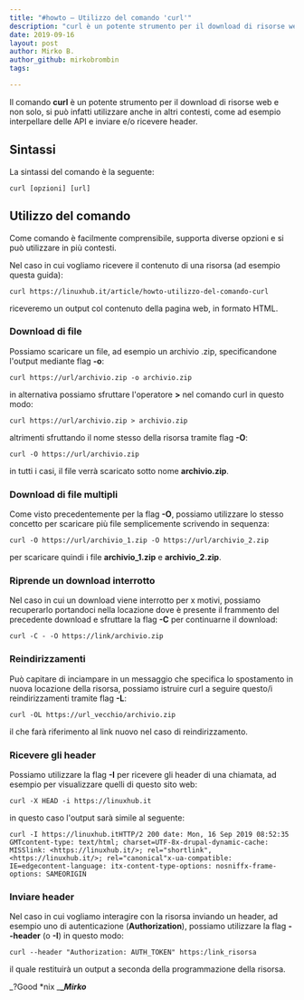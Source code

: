 ```yaml
---
title: "#howto – Utilizzo del comando 'curl'"
description: "curl è un potente strumento per il download di risorse web e non solo, si può infatti utilizzare anche in altri contesti, come ad esempio interpellare delle API e inviare e/o ricevere header."
date: 2019-09-16
layout: post
author: Mirko B.
author_github: mirkobrombin
tags:

---
```

Il comando **curl** è un potente strumento per il download di risorse web e non solo, si può infatti utilizzare anche in altri contesti, come ad esempio interpellare delle API e inviare e/o ricevere header.

## Sintassi

La sintassi del comando è la seguente:

    curl [opzioni] [url]

## Utilizzo del comando

Come comando è facilmente comprensibile, supporta diverse opzioni e si può utilizzare in più contesti.

Nel caso in cui vogliamo ricevere il contenuto di una risorsa (ad esempio questa guida):

    curl https://linuxhub.it/article/howto-utilizzo-del-comando-curl

riceveremo un output col contenuto della pagina web, in formato HTML.

### Download di file

Possiamo scaricare un file, ad esempio un archivio .zip, specificandone l'output mediante flag **-o**:

    curl https://url/archivio.zip -o archivio.zip

in alternativa possiamo sfruttare l'operatore **>** nel comando curl in questo modo:

    curl https://url/archivio.zip > archivio.zip

altrimenti sfruttando il nome stesso della risorsa tramite flag **-O**:

    curl -O https://url/archivio.zip

in tutti i casi, il file verrà scaricato sotto nome **archivio.zip**.

### Download di file multipli

Come visto precedentemente per la flag **-O**, possiamo utilizzare lo stesso concetto per scaricare più file semplicemente scrivendo in sequenza:

    curl -O https://url/archivio_1.zip -O https://url/archivio_2.zip

per scaricare quindi i file **archivio_1.zip** e **archivio_2.zip**.

### Riprende un download interrotto

Nel caso in cui un download viene interrotto per x motivi, possiamo recuperarlo portandoci nella locazione dove è presente il frammento del precedente download e sfruttare la flag **-C** per continuarne il download:

    curl -C - -O https://link/archivio.zip

### Reindirizzamenti

Può capitare di inciampare in un messaggio che specifica lo spostamento in nuova locazione della risorsa, possiamo istruire curl a seguire questo/i reindirizzamenti tramite flag **-L**:

    curl -OL https://url_vecchio/archivio.zip

il che farà riferimento al link nuovo nel caso di reindirizzamento.

### Ricevere gli header

Possiamo utilizzare la flag **-I** per ricevere gli header di una chiamata, ad esempio per visualizzare quelli di questo sito web:

    curl -X HEAD -i https://linuxhub.it

in questo caso l'output sarà simile al seguente:

    curl -I https://linuxhub.itHTTP/2 200 date: Mon, 16 Sep 2019 08:52:35 GMTcontent-type: text/html; charset=UTF-8x-drupal-dynamic-cache: MISSlink: <https://linuxhub.it/>; rel="shortlink", <https://linuxhub.it/>; rel="canonical"x-ua-compatible: IE=edgecontent-language: itx-content-type-options: nosniffx-frame-options: SAMEORIGIN

### Inviare header

Nel caso in cui vogliamo interagire con la risorsa inviando un header, ad esempio uno di autenticazione (**Authorization**), possiamo utilizzare la flag **--header** (o **-I**) in questo modo:

    curl --header "Authorization: AUTH_TOKEN" https:/link_risorsa

il quale restituirà un output a seconda della programmazione della risorsa.



_?Good *nix _**__Mirko_**